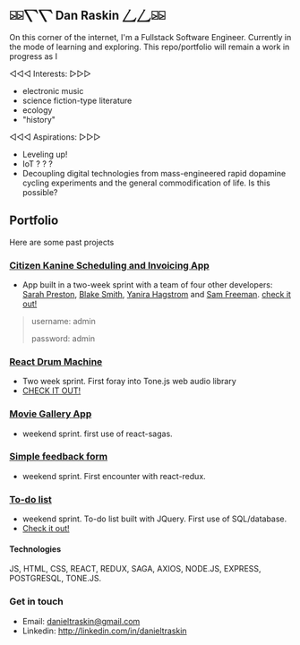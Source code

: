 ## ⍄⍄⎲⎲ Dan Raskin ⎳⎳⍄⍄
On this corner of the internet, I'm a Fullstack Software Engineer. Currently in the mode of learning and exploring. This repo/portfolio will remain a work in progress as I 

◁◁◁ Interests: ▷▷▷
  - electronic music
  - science fiction-type literature
  - ecology
  - "history"
 
◁◁◁ Aspirations: ▷▷▷
  - Leveling up!
  - IoT ? ? ?
  - Decoupling digital technologies from mass-engineered rapid dopamine cycling experiments and the general commodification of life. Is this possible?

## Portfolio
<!--
Current project: Scheduling and invoicing app for dog-walking company
- very practical!
-->
Here are some past projects

### [Citizen Kanine Scheduling and Invoicing App](https://github.com/danraskin/citizen-kanine-demo)
- App built in a two-week sprint with a team of four other developers: [Sarah Preston](https://github.com/seprest1), [Blake Smith](https://github.com/blakesmithmn), [Yanira Hagstrom](https://github.com/YaniraHagstrom) and [Sam Freeman](https://github.com/sam-c-freeman).
[check it out!](http://citizen-kanine-demo.herokuapp.com)
>username: admin
>
>password: admin

### [React Drum Machine](https://github.com/danraskin/rhythm-sequencer-solo-project)
- Two week sprint. First foray into Tone.js web audio library
- [CHECK IT OUT!](https://rhythm-sequencer-solo-project.herokuapp.com/)

### [Movie Gallery App](https://github.com/danraskin/weekend-movies-sagas)
- weekend sprint. first use of react-sagas.

### [Simple feedback form](https://github.com/danraskin/weekend-redux-feedback-loop)
- weekend sprint. First encounter with react-redux.
<!-- - [Check it out!](https://weekend-redux-feedback-form.herokuapp.com/) -->

### [To-do list](https://github.com/danraskin/weekend-to-do-list)
- weekend sprint. To-do list built with JQuery. First use of SQL/database.
- [Check it out!](https://weekend-sql-todo-list.herokuapp.com/)

#### Technologies
JS, HTML, CSS, REACT, REDUX, SAGA, AXIOS, NODE.JS, EXPRESS, POSTGRESQL, TONE.JS.

### Get in touch
* Email: danieltraskin@gmail.com
* Linkedin: http://linkedin.com/in/danieltraskin
